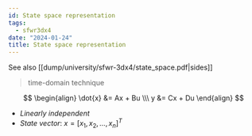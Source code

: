 ```yaml
---
id: State space representation
tags:
  - sfwr3dx4
date: "2024-01-24"
title: State space representation
---
```


See also [[dump/university/sfwr-3dx4/state_space.pdf|sides]]

> time-domain technique

$$
\begin{align}
\dot{x} &= Ax + Bu \\\
y &= Cx + Du
\end{align}
$$

- _Linearly independent_
- _State vector_: $x = [x_{1},x_{2},\ldots, x_{n}]^{T}$
